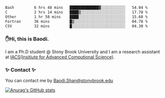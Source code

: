 <!--START_SECTION:waka-->

```txt
Bash         6 hrs 48 mins   █████████████▓░░░░░░░░░░░   54.04 %
C            2 hrs 14 mins   ████▒░░░░░░░░░░░░░░░░░░░░   17.78 %
Other        1 hr 58 mins    ████░░░░░░░░░░░░░░░░░░░░░   15.68 %
Fortran      36 mins         █▒░░░░░░░░░░░░░░░░░░░░░░░   04.78 %
CSV          32 mins         █░░░░░░░░░░░░░░░░░░░░░░░░   04.30 %
```

<!--END_SECTION:waka-->

### ✋Hi, this is Baodi. 

I am a Ph.D student @ Stony Brook University and I am a research assistant at [IACS(Insitiute for Advanced Computional Science)](https://iacs.stonybrook.edu/).

### ✨ Contact ✨

You can contact me by [Baodi.Shan@stonybrook.edu](mailto:Baodi.Shan@stonybrook.edu)

[![Anurag's GitHub stats](https://github-readme-stats.vercel.app/api?username=lwshanbd&theme=jolly&show_icons=true&count_private=true&include_all_commits=true)](https://github.com/anuraghazra/github-readme-stats)



<!--
**lwshanbd/lwshanbd** is a ✨ _special_ ✨ repository because its `README.md` (this file) appears on your GitHub profile.

Here are some ideas to get you started:

- 🔭 I’m currently working on ...
- 🌱 I’m currently learning ...
- 👯 I’m looking to collaborate on ...
- 🤔 I’m looking for help with ...
- 💬 Ask me about ...
- 📫 How to reach me: ...
- 😄 Pronouns: ...
- ⚡ Fun fact: ...
-->
